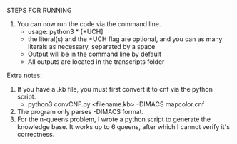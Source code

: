 STEPS FOR RUNNING

1. You can now run the code via the command line.
    - usage: python3 <filename> <literal>* [+UCH]
    - the literal(s) and the +UCH flag are optional, and you can as many literals as necessary, separated by a space
    - Output will be in the command line by default
    - All outputs are located in the transcripts folder

Extra notes:
1. If you have a .kb file, you must first convert it to cnf via the python script.
    - python3 convCNF.py <filename.kb> -DIMACS mapcolor.cnf
2. The program only parses -DIMACS format.
3. For the n-queens problem, I wrote a python script to generate the knowledge base. It works up to 6 queens, after which I cannot verify it's correctness. 